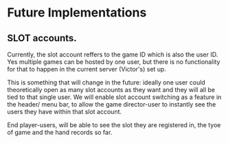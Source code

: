 # Future Implementations

## SLOT accounts.

Currently, the slot account reffers to the game ID which is also the user ID. Yes multiple games can be hosted by one user, but there is no functionality for that to happen in the current server (Victor's) set up.

This is something that will change in the future: ideally one user could
theoretically open as many slot accounts as they want and they will all be tied to that single user. We will enable slot account switching as a feature in the header/ menu bar, to allow the game director-user to instantly see the users they have within that slot account.


End player-users, will be able to see the slot they are registered in, the tyoe of game and the hand records so far.